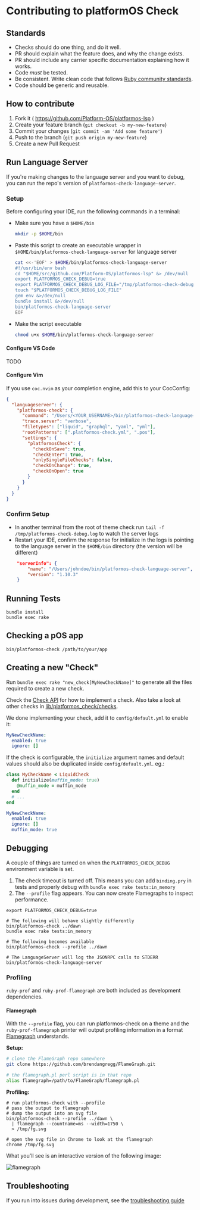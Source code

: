 # Contributing to platformOS Check

## Standards

* Checks should do one thing, and do it well.
* PR should explain what the feature does, and why the change exists.
* PR should include any carrier specific documentation explaining how it works.
* Code _must_ be tested.
* Be consistent. Write clean code that follows [Ruby community standards](https://github.com/bbatsov/ruby-style-guide).
* Code should be generic and reusable.

## How to contribute

1. Fork it ( https://github.com/Platform-OS/platformos-lsp )
2. Create your feature branch (`git checkout -b my-new-feature`)
3. Commit your changes (`git commit -am 'Add some feature'`)
4. Push to the branch (`git push origin my-new-feature`)
5. Create a new Pull Request

## Run Language Server

If you're making changes to the language server and you want to debug, you can run the repo's version of `platformos-check-language-server`.

### Setup

Before configuring your IDE, run the following commands in a terminal:

  * Make sure you have a `$HOME/bin`
      ```bash
      mkdir -p $HOME/bin
      ```
  * Paste this script to create an executable wrapper in `$HOME/bin/platformos-check-language-server` for language server
      ```bash
      cat <<-'EOF' > $HOME/bin/platformos-check-language-server
      #!/usr/bin/env bash
      cd "$HOME/src/github.com/Platform-OS/platformos-lsp" &> /dev/null
      export PLATFORMOS_CHECK_DEBUG=true
      export PLATFORMOS_CHECK_DEBUG_LOG_FILE="/tmp/platformos-check-debug.log"
      touch "$PLATFORMOS_CHECK_DEBUG_LOG_FILE"
      gem env &>/dev/null
      bundle install &>/dev/null
      bin/platformos-check-language-server
      EOF
      ```
  * Make the script executable
      ```bash
      chmod u+x $HOME/bin/platformos-check-language-server
      ```

#### Configure VS Code

TODO

#### Configure Vim

If you use `coc.nvim` as your completion engine, add this to your CocConfig:

```json
{
  "languageserver": {
    "platformos-check": {
      "command": "/Users/<YOUR_USERNAME>/bin/platformos-check-language-server",
      "trace.server": "verbose",
      "filetypes": ["liquid", "graphql", "yaml", "yml"],
      "rootPatterns": [".platformos-check.yml", ".pos"],
      "settings": {
        "platformosCheck": {
          "checkOnSave": true,
          "checkEnter": true,
          "onlySingleFileChecks": false,
          "checkOnChange": true,
          "checkOnOpen": true
        }
      }
    }
  }
}

```

### Confirm Setup

* In another terminal from the root of theme check run `tail -f /tmp/platformos-check-debug.log` to watch the server logs
* Restart your IDE, confirm the response for initialize in the logs is pointing to the language server in the `$HOME/bin` directory (the version will be different)

```json
    "serverInfo": {
        "name": "/Users/johndoe/bin/platformos-check-language-server",
        "version": "1.10.3"
    }
```


## Running Tests

```
bundle install
bundle exec rake
```

## Checking a pOS app

```
bin/platformos-check /path/to/your/app
```

## Creating a new "Check"

Run `bundle exec rake "new_check[MyNewCheckName]"` to generate all the files required to create a new check.

Check the [Check API](/docs/api/check.md) for how to implement a check. Also take a look at other checks in [lib/platformos_check/checks](/lib/platformos_check/checks).

We done implementing your check, add it to `config/default.yml` to enable it:

```yaml
MyNewCheckName:
  enabled: true
  ignore: []
```

If the check is configurable, the `initialize` argument names and default values should also be duplicated inside `config/default.yml`. eg.:

```ruby
class MyCheckName < LiquidCheck
  def initialize(muffin_mode: true)
    @muffin_mode = muffin_mode
  end
  # ...
end
```

```yaml
MyNewCheckName:
  enabled: true
  ignore: []
  muffin_mode: true
```

## Debugging

A couple of things are turned on when the `PLATFORMOS_CHECK_DEBUG` environment variable is set.

1. The check timeout is turned off. This means you can add `binding.pry` in tests and properly debug with `bundle exec rake tests:in_memory`
2. The `--profile` flag appears. You can now create Flamegraphs to inspect performance.

```
export PLATFORMOS_CHECK_DEBUG=true

# The following will behave slightly differently
bin/platformos-check ../dawn
bundle exec rake tests:in_memory

# The following becomes available
bin/platformos-check --profile ../dawn

# The LanguageServer will log the JSONRPC calls to STDERR
bin/platformos-check-language-server
```

### Profiling

`ruby-prof` and `ruby-prof-flamegraph` are both included as development dependencies.

#### Flamegraph

With the `--profile` flag, you can run platformos-check on a theme and the `ruby-prof-flamegraph` printer will output profiling information in a format [Flamegraph](/brendangregg/FlameGraph) understands.


**Setup:**

```bash
# clone the FlameGraph repo somewhere
git clone https://github.com/brendangregg/FlameGraph.git

# the flamegraph.pl perl script is in that repo
alias flamegraph=/path/to/FlameGraph/flamegraph.pl
```

**Profiling:**

```
# run platformos-check with --profile
# pass the output to flamegraph
# dump the output into an svg file
bin/platformos-check --profile ../dawn \
  | flamegraph --countname=ms --width=1750 \
  > /tmp/fg.svg

# open the svg file in Chrome to look at the flamegraph
chrome /tmp/fg.svg
```

What you'll see is an interactive version of the following image:

![flamegraph](docs/flamegraph.svg)

## Troubleshooting

If you run into issues during development, see the [troubleshooting guide](/TROUBLESHOOTING.md)
